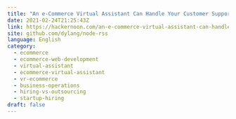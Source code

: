 ```yaml
---
title: "An e-Commerce Virtual Assistant Can Handle Your Customer Support, Social Media, SEO, and More"
date: 2021-02-24T21:25:43Z
link: https://hackernoon.com/an-e-commerce-virtual-assistant-can-handle-your-customer-support-social-media-seo-and-more-lz5i33pe?source=rss&utm_medium=RSS&utm_source=news.12bit.vn
site: github.com/dylang/node-rss
language: English
category:
  - ecommerce
  - ecommerce-web-development
  - virtual-assistant
  - ecommerce-virtual-assistant
  - vr-ecommerce
  - business-operations
  - hiring-vs-outsourcing
  - startup-hiring
draft: false
---
```

